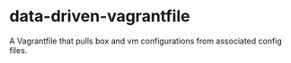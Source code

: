 data-driven-vagrantfile
=======================

A Vagrantfile that pulls box and vm configurations from associated config files.
